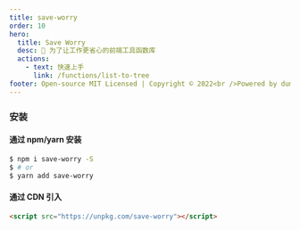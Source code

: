 ```yaml
---
title: save-worry
order: 10
hero:
  title: Save Worry
  desc: 📖 为了让工作更省心的前端工具函数库
  actions:
    - text: 快速上手
      link: /functions/list-to-tree
footer: Open-source MIT Licensed | Copyright © 2022<br />Powered by dumi
---
```


### 安装

#### 通过 npm/yarn 安装

```bash
$ npm i save-worry -S
$ # or
$ yarn add save-worry
```

#### 通过 CDN 引入

```html
<script src="https://unpkg.com/save-worry"></script>
```
